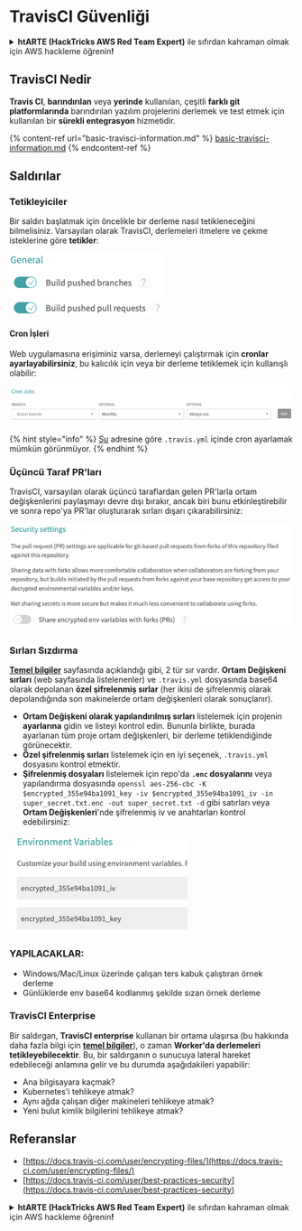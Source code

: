 # TravisCI Güvenliği

<details>

<summary><strong>htARTE (HackTricks AWS Red Team Expert)</strong> ile sıfırdan kahraman olmak için AWS hackleme öğrenin<strong>!</strong></summary>

HackTricks'i desteklemenin diğer yolları:

* Şirketinizi HackTricks'te **reklamınızı görmek** veya **HackTricks'i PDF olarak indirmek** için [**ABONELİK PLANLARINI**](https://github.com/sponsors/carlospolop) kontrol edin!
* [**Resmi PEASS & HackTricks ürünlerini**](https://peass.creator-spring.com) edinin
* Özel [**NFT'lerden**](https://opensea.io/collection/the-peass-family) oluşan [**The PEASS Family**](https://opensea.io/collection/the-peass-family) koleksiyonumuzu keşfedin
* 💬 [**Discord grubuna**](https://discord.gg/hRep4RUj7f) veya [**telegram grubuna**](https://t.me/peass) katılın veya **Twitter** 🐦 [**@hacktricks_live**](https://twitter.com/hacktricks_live)'ı takip edin.
* Hacking hilelerinizi [**HackTricks**](https://github.com/carlospolop/hacktricks) ve [**HackTricks Cloud**](https://github.com/carlospolop/hacktricks-cloud) github reposuna PR göndererek paylaşın.

</details>

## TravisCI Nedir

**Travis CI**, **barındırılan** veya **yerinde** kullanılan, çeşitli **farklı git platformlarında** barındırılan yazılım projelerini derlemek ve test etmek için kullanılan bir **sürekli entegrasyon** hizmetidir.

{% content-ref url="basic-travisci-information.md" %}
[basic-travisci-information.md](basic-travisci-information.md)
{% endcontent-ref %}

## Saldırılar

### Tetikleyiciler

Bir saldırı başlatmak için öncelikle bir derleme nasıl tetikleneceğini bilmelisiniz. Varsayılan olarak TravisCI, derlemeleri itmelere ve çekme isteklerine göre **tetikler**:

![](<../../.gitbook/assets/image (19) (1).png>)

#### Cron İşleri

Web uygulamasına erişiminiz varsa, derlemeyi çalıştırmak için **cronlar ayarlayabilirsiniz**, bu kalıcılık için veya bir derleme tetiklemek için kullanışlı olabilir:

![](<../../.gitbook/assets/image (42).png>)

{% hint style="info" %}
[Şu](https://github.com/travis-ci/travis-ci/issues/9162) adresine göre `.travis.yml` içinde cron ayarlamak mümkün görünmüyor.
{% endhint %}

### Üçüncü Taraf PR'ları

TravisCI, varsayılan olarak üçüncü taraflardan gelen PR'larla ortam değişkenlerini paylaşmayı devre dışı bırakır, ancak biri bunu etkinleştirebilir ve sonra repo'ya PR'lar oluşturarak sırları dışarı çıkarabilirsiniz:

![](<../../.gitbook/assets/image (1) (1) (1) (1) (1) (1) (1) (1) (1) (1) (1) (1) (1) (1) (1) (1) (1) (1) (1) (1) (1) (1).png>)

### Sırları Sızdırma

[**Temel bilgiler**](basic-travisci-information.md) sayfasında açıklandığı gibi, 2 tür sır vardır. **Ortam Değişkeni sırları** (web sayfasında listelenenler) ve `.travis.yml` dosyasında base64 olarak depolanan **özel şifrelenmiş sırlar** (her ikisi de şifrelenmiş olarak depolandığında son makinelerde ortam değişkenleri olarak sonuçlanır).

* **Ortam Değişkeni olarak yapılandırılmış sırları** listelemek için projenin **ayarlarına** gidin ve listeyi kontrol edin. Bununla birlikte, burada ayarlanan tüm proje ortam değişkenleri, bir derleme tetiklendiğinde görünecektir.
* **Özel şifrelenmiş sırları** listelemek için en iyi seçenek, `.travis.yml` dosyasını kontrol etmektir.
* **Şifrelenmiş dosyaları** listelemek için repo'da **`.enc` dosyalarını** veya yapılandırma dosyasında `openssl aes-256-cbc -K $encrypted_355e94ba1091_key -iv $encrypted_355e94ba1091_iv -in super_secret.txt.enc -out super_secret.txt -d` gibi satırları veya **Ortam Değişkenleri**'nde şifrelenmiş iv ve anahtarları kontrol edebilirsiniz:

![](<../../.gitbook/assets/image (71).png>)

### YAPILACAKLAR:

* Windows/Mac/Linux üzerinde çalışan ters kabuk çalıştıran örnek derleme
* Günlüklerde env base64 kodlanmış şekilde sızan örnek derleme

### TravisCI Enterprise

Bir saldırgan, **TravisCI enterprise** kullanan bir ortama ulaşırsa (bu hakkında daha fazla bilgi için [**temel bilgiler**](basic-travisci-information.md#travisci-enterprise)), o zaman **Worker'da derlemeleri tetikleyebilecektir**. Bu, bir saldırganın o sunucuya lateral hareket edebileceği anlamına gelir ve bu durumda aşağıdakileri yapabilir:

* Ana bilgisayara kaçmak?
* Kubernetes'i tehlikeye atmak?
* Aynı ağda çalışan diğer makineleri tehlikeye atmak?
* Yeni bulut kimlik bilgilerini tehlikeye atmak?

## Referanslar

* [https://docs.travis-ci.com/user/encrypting-files/](https://docs.travis-ci.com/user/encrypting-files/)
* [https://docs.travis-ci.com/user/best-practices-security](https://docs.travis-ci.com/user/best-practices-security)

<details>

<summary><strong>htARTE (HackTricks AWS Red Team Expert)</strong> ile sıfırdan kahraman olmak için AWS hackleme öğrenin<strong>!</strong></summary>

HackTricks'i desteklemenin diğer yolları:

* Şirketinizi HackTricks'te **reklamınızı görmek** veya **HackTricks'i PDF olarak indirmek** için [**ABONELİK PLANLARINI**](https://github.com/sponsors/carlospolop) kontrol edin!
* [**Resmi PEASS & HackTricks ürünlerini**](https://peass.creator-spring.com) edinin
* Özel [**NFT'lerden**](https://opensea.io/collection/the-peass-family) oluşan [**The PEASS Family**](https://opensea.io/collection/the-peass-family) koleksiyonumuzu keşfedin
* 💬 [**Discord grubuna**](https://discord.gg/hRep4RUj7f) veya [**telegram grubuna**](https://t.me/peass) katılın veya **Twitter** 🐦 [**@hacktricks_live**](https://twitter.com/hacktricks_live)'ı takip edin.
* Hacking hilelerinizi [**HackTricks**](https://github.com/carlospolop/hacktricks) ve [**HackTricks Cloud**](https://github.com/carlospolop/hacktricks-cloud) github reposuna PR göndererek paylaşın.

</details>
